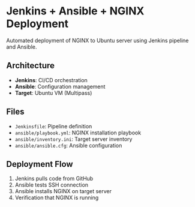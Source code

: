 # Jenkins + Ansible + NGINX Deployment

Automated deployment of NGINX to Ubuntu server using Jenkins pipeline and Ansible.

## Architecture
- **Jenkins**: CI/CD orchestration
- **Ansible**: Configuration management
- **Target**: Ubuntu VM (Multipass)

## Files
- `Jenkinsfile`: Pipeline definition
- `ansible/playbook.yml`: NGINX installation playbook
- `ansible/inventory.ini`: Target server inventory
- `ansible/ansible.cfg`: Ansible configuration

## Deployment Flow
1. Jenkins pulls code from GitHub
2. Ansible tests SSH connection
3. Ansible installs NGINX on target server
4. Verification that NGINX is running
